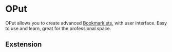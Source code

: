 # OPut
OPut allows you to create advanced [Bookmarklets.](https://www.freecodecamp.org/news/what-are-bookmarklets/) with user interface. Easy to use and learn, great for the professional space.

## Exstension
